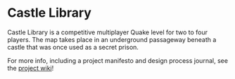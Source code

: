 # Castle Library
Castle Library is a competitive multiplayer Quake level for two to four players. The map takes place in an underground passageway beneath a castle that was once used as a secret prison.

For more info, including a project manifesto and design process journal, see the [project wiki](https://github.com/Eszopa02/QuakeMap/wiki)!
